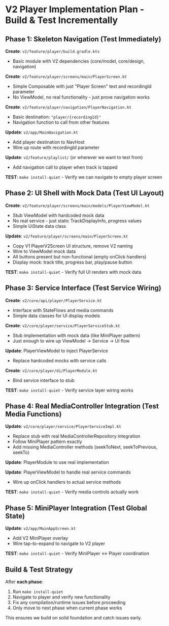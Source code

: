 # V2 Player Implementation Plan - Build & Test Incrementally

## Phase 1: Skeleton Navigation (Test Immediately)

**Create**: `v2/feature/player/build.gradle.kts`
- Basic module with V2 dependencies (core/model, core/design, navigation)

**Create**: `v2/feature/player/screens/main/PlayerScreen.kt`  
- Simple Composable with just "Player Screen" text and recordingId parameter
- No ViewModel, no real functionality - just prove navigation works

**Create**: `v2/feature/player/navigation/PlayerNavigation.kt`
- Basic destination: `"player/{recordingId}"`
- Navigation function to call from other features

**Update**: `v2/app/MainNavigation.kt`
- Add player destination to NavHost
- Wire up route with recordingId parameter

**Update**: `v2/feature/playlist/` (or wherever we want to test from)
- Add navigation call to player when track is tapped

**TEST**: `make install-quiet` - Verify we can navigate to empty player screen

## Phase 2: UI Shell with Mock Data (Test UI Layout)

**Create**: `v2/feature/player/screens/main/models/PlayerViewModel.kt`
- Stub ViewModel with hardcoded mock data
- No real service - just static TrackDisplayInfo, progress values
- Simple UiState data class

**Update**: `v2/feature/player/screens/main/PlayerScreen.kt`
- Copy V1 PlayerV2Screen UI structure, remove V2 naming
- Wire to ViewModel mock data
- All buttons present but non-functional (empty onClick handlers)
- Display mock: track title, progress bar, play/pause button

**TEST**: `make install-quiet` - Verify full UI renders with mock data

## Phase 3: Service Interface (Test Service Wiring)

**Create**: `v2/core/api/player/PlayerService.kt`
- Interface with StateFlows and media commands
- Simple data classes for UI display models

**Create**: `v2/core/player/service/PlayerServiceStub.kt` 
- Stub implementation with mock data (like MiniPlayer pattern)
- Just enough to wire up ViewModel → Service → UI flow

**Update**: PlayerViewModel to inject PlayerService
- Replace hardcoded mocks with service calls

**Create**: `v2/core/player/di/PlayerModule.kt`
- Bind service interface to stub

**TEST**: `make install-quiet` - Verify service layer wiring works

## Phase 4: Real MediaController Integration (Test Media Functions)

**Update**: `v2/core/player/service/PlayerServiceImpl.kt`
- Replace stub with real MediaControllerRepository integration
- Follow MiniPlayer pattern exactly
- Add missing MediaController methods (seekToNext, seekToPrevious, seekTo)

**Update**: PlayerModule to use real implementation

**Update**: PlayerViewModel to handle real service commands
- Wire up onClick handlers to actual service methods

**TEST**: `make install-quiet` - Verify media controls actually work

## Phase 5: MiniPlayer Integration (Test Global State)

**Update**: `v2/app/MainAppScreen.kt`
- Add V2 MiniPlayer overlay
- Wire tap-to-expand to navigate to V2 player

**TEST**: `make install-quiet` - Verify MiniPlayer ↔ Player coordination

## Build & Test Strategy

After **each phase**: 
1. Run `make install-quiet`
2. Navigate to player and verify new functionality
3. Fix any compilation/runtime issues before proceeding
4. Only move to next phase when current phase works

This ensures we build on solid foundation and catch issues early.